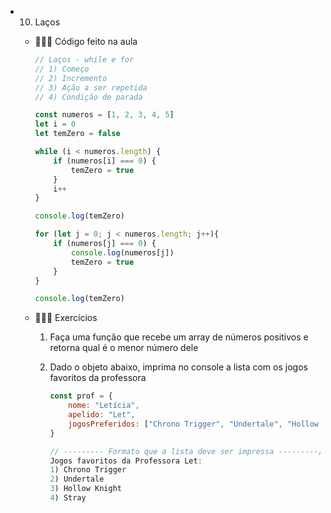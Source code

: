 - 10. Laços
    - 👩🏻‍🏫 Código feito na aula
        
        ```jsx
        // Laços - while e for
        // 1) Começo
        // 2) Incremento
        // 3) Ação a ser repetida
        // 4) Condição de parada
        
        const numeros = [1, 2, 3, 4, 5]
        let i = 0
        let temZero = false
        
        while (i < numeros.length) {
            if (numeros[i] === 0) {
                temZero = true
            }
            i++
        }
        
        console.log(temZero)
        
        for (let j = 0; j < numeros.length; j++){
            if (numeros[j] === 0) {
                console.log(numeros[j])
                temZero = true
            }
        }
        
        console.log(temZero)
        ```
        
    - 🧑🏻‍💻 Exercícios
        1. Faça uma função que recebe um array de números positivos e retorna qual é o menor número dele
        2. Dado o objeto abaixo, imprima no console a lista com os jogos favoritos da professora
            
            ```jsx
            const prof = {
            	nome: "Letícia", 
            	apelido: "Let",
            	jogosPreferidos: ["Chrono Trigger", "Undertale", "Hollow Knight", "Stray"] 
            }
            
            // --------- Formato que a lista deve ser impressa ---------//
            Jogos favoritos da Professora Let:
            1) Chrono Trigger
            2) Undertale
            3) Hollow Knight
            4) Stray
            ```
            
 